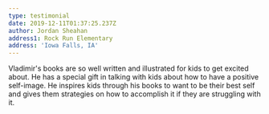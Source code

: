 ```yaml
---
type: testimonial
date: 2019-12-11T01:37:25.237Z
author: Jordan Sheahan
address1: Rock Run Elementary
address: 'Iowa Falls, IA'
---
```

Vladimir's books are so well written and illustrated for kids to get excited about. He has a special gift in talking with kids about how to have a positive self-image. He inspires kids through his books to want to be their best self and gives them strategies on how to accomplish it if they are struggling with it.
